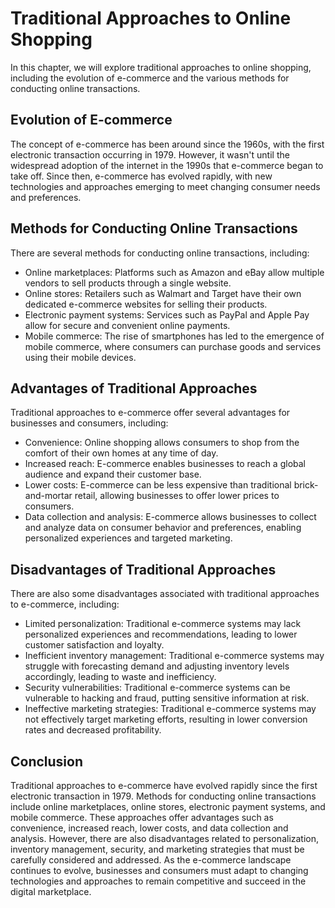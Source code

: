 Traditional Approaches to Online Shopping
============================================================================

In this chapter, we will explore traditional approaches to online shopping, including the evolution of e-commerce and the various methods for conducting online transactions.

Evolution of E-commerce
-----------------------

The concept of e-commerce has been around since the 1960s, with the first electronic transaction occurring in 1979. However, it wasn't until the widespread adoption of the internet in the 1990s that e-commerce began to take off. Since then, e-commerce has evolved rapidly, with new technologies and approaches emerging to meet changing consumer needs and preferences.

Methods for Conducting Online Transactions
------------------------------------------

There are several methods for conducting online transactions, including:

* Online marketplaces: Platforms such as Amazon and eBay allow multiple vendors to sell products through a single website.
* Online stores: Retailers such as Walmart and Target have their own dedicated e-commerce websites for selling their products.
* Electronic payment systems: Services such as PayPal and Apple Pay allow for secure and convenient online payments.
* Mobile commerce: The rise of smartphones has led to the emergence of mobile commerce, where consumers can purchase goods and services using their mobile devices.

Advantages of Traditional Approaches
------------------------------------

Traditional approaches to e-commerce offer several advantages for businesses and consumers, including:

* Convenience: Online shopping allows consumers to shop from the comfort of their own homes at any time of day.
* Increased reach: E-commerce enables businesses to reach a global audience and expand their customer base.
* Lower costs: E-commerce can be less expensive than traditional brick-and-mortar retail, allowing businesses to offer lower prices to consumers.
* Data collection and analysis: E-commerce allows businesses to collect and analyze data on consumer behavior and preferences, enabling personalized experiences and targeted marketing.

Disadvantages of Traditional Approaches
---------------------------------------

There are also some disadvantages associated with traditional approaches to e-commerce, including:

* Limited personalization: Traditional e-commerce systems may lack personalized experiences and recommendations, leading to lower customer satisfaction and loyalty.
* Inefficient inventory management: Traditional e-commerce systems may struggle with forecasting demand and adjusting inventory levels accordingly, leading to waste and inefficiency.
* Security vulnerabilities: Traditional e-commerce systems can be vulnerable to hacking and fraud, putting sensitive information at risk.
* Ineffective marketing strategies: Traditional e-commerce systems may not effectively target marketing efforts, resulting in lower conversion rates and decreased profitability.

Conclusion
----------

Traditional approaches to e-commerce have evolved rapidly since the first electronic transaction in 1979. Methods for conducting online transactions include online marketplaces, online stores, electronic payment systems, and mobile commerce. These approaches offer advantages such as convenience, increased reach, lower costs, and data collection and analysis. However, there are also disadvantages related to personalization, inventory management, security, and marketing strategies that must be carefully considered and addressed. As the e-commerce landscape continues to evolve, businesses and consumers must adapt to changing technologies and approaches to remain competitive and succeed in the digital marketplace.
